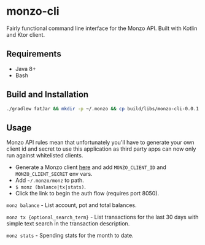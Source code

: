 # monzo-cli
Fairly functional command line interface for the Monzo API. Built with Kotlin and Ktor client.
## Requirements
- Java 8+
- Bash
## Build and Installation
```bash
./gradlew fatJar && mkdir -p ~/.monzo && cp build/libs/monzo-cli-0.0.1.jar ~/.monzo/ && cp src/main/sh/monz ~/.monzo/ && chmod +x ~/.monzo/monz
```
## Usage
Monzo API rules mean that unfortunately you'll have to generate your own client id and secret to use this application as third party apps can now only run against whitelisted clients.

- Generate a Monzo client [here](https://developers.monzo.com) and add  `MONZO_CLIENT_ID` and `MONZO_CLIENT_SECRET` env vars.
- Add `~/.monzo/monz` to path.
- `$ monz (balance|tx|stats)`.
- Click the link to begin the auth flow (requires port 8050).

`monz balance` - List account, pot and total balances.

`monz tx {optional_search_term}` - List transactions for the last 30 days with simple text search in the transaction description.

`monz stats` - Spending stats for the month to date.
